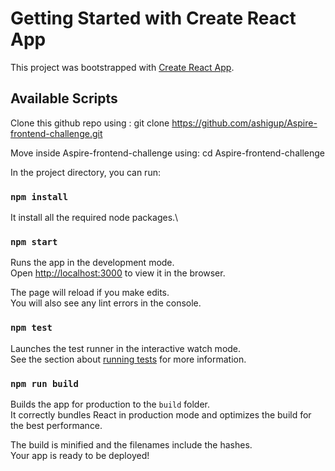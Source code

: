 # Getting Started with Create React App

This project was bootstrapped with [Create React App](https://github.com/facebook/create-react-app).

## Available Scripts

Clone this github repo using :
git clone https://github.com/ashigup/Aspire-frontend-challenge.git

Move inside Aspire-frontend-challenge using:
cd Aspire-frontend-challenge

In the project directory, you can run:

### `npm install`

It install all the required node packages.\

### `npm start`

Runs the app in the development mode.\
Open [http://localhost:3000](http://localhost:3000) to view it in the browser.

The page will reload if you make edits.\
You will also see any lint errors in the console.

### `npm test`

Launches the test runner in the interactive watch mode.\
See the section about [running tests](https://facebook.github.io/create-react-app/docs/running-tests) for more information.

### `npm run build`

Builds the app for production to the `build` folder.\
It correctly bundles React in production mode and optimizes the build for the best performance.

The build is minified and the filenames include the hashes.\
Your app is ready to be deployed!
